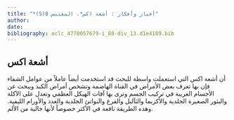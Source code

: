 ```yaml
---
title: "*أخبار وأفكار : أشعة اكس*. المقتبس 8(5)"
author: 
date: 
bibliography: oclc_4770057679-i_88-div_13.d1e4189.bib
---
```




##  أشعة اكس 


 أن أشعة اكس التي استعملت واسطة للبحث قد استخدمت أيضاً عاملاً من عوامل الشفاء فإن بها تعرف بعض الأمراض في القناة الهاضمة وتشخص أمراض الكبد ويبحث عن الأجسام الغريبة في تركيب الجسم وترى بها آفات الهيكل العظمي وتعدل على الآكلة والبثور الصغيرة الجلدية والأكزيما والثآليل والقرع والنواتئ الجلدية والغدد والأورام الليفية. وهذه الطريقة نافعة في الأكثر خصوصاً لأنها خالية من الألم. 
